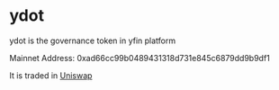 # ydot
ydot is the governance token in yfin platform

Mainnet Address: 0xad66cc99b0489431318d731e845c6879dd9b9df1

It is traded in [Uniswap](https://app.uniswap.org/#/swap?inputCurrency=0xad66cc99b0489431318d731e845c6879dd9b9df1&outputCurrency=ETH)
